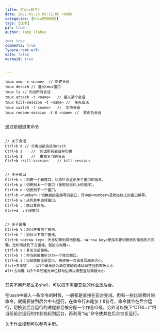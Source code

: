 ```yaml
---
title: 《Tmux命令》
date: 2021-05-25 00:11:00 +0800
categories: [Unix网络编程]
tags: [技术]
pin: true
author: Tang Jiahua

toc: true
comments: true
Typora-root-url: ..
math: false
mermaid: true


---
```


```shell
tmux new -s <name>	// 新建会话
tmux detach	// 退出tmux窗口
tmux ls	// 列出所有会话
tmux attach -t <name>	// 接入某个会话
tmux kill-session -t <name>	//	杀死会话
tmux switch -t <name>	//	切换会话
tmux rename-session -t 0 <name>	//	重命名会话


```

通过前缀键来命令

```shell

// 关于会话
Ctrl+b d //	分离当前会话detach
Ctrl+b s	//	列出所有会话并切换
Ctrl+b $	//	重命名当前会话
Ctrl+b :kill-session	// kill session


// 关于窗口
Ctrl+b c：创建一个新窗口，状态栏会显示多个窗口的信息。
Ctrl+b p：切换到上一个窗口（按照状态栏上的顺序）。
Ctrl+b n：切换到下一个窗口。
Ctrl+b <number>：切换到指定编号的窗口，其中的<number>是状态栏上的窗口编号。
Ctrl+b w：从列表中选择窗口。
Ctrl+b ,：窗口重命名。
Ctrl+d	:关闭窗口


// 关于窗格
Ctrl+b %：划分左右两个窗格。
Ctrl+b "：划分上下两个窗格。
Ctrl+b <arrow key>：光标切换到其他窗格。<arrow key>是指向要切换到的窗格的方向键，比如切换到下方窗格，就按方向键↓。
Ctrl+b x：关闭当前窗格。
Ctrl+b !：将当前窗格拆分为一个独立窗口。
Ctrl+b z：当前窗格全屏显示，再使用一次会变回原来大小。
Ctrl+方向键	以1个单元格为单位移动边缘以调整当前面板大小
Alt+方向键	以5个单元格为单位移动边缘以调整当前面板大小


```



其实不用开那么多shell，可以把不需要交互的作业放后台。

在bash中输入一条命令的时候，一般都是直接在前台完成。但有一些比较费时的命令，就需要放到后台中去运行，在命令行末尾加上&符号，命令就会在后台运行，切换到后台运行的进程都会被分配一个作业ID号。另外可以按下“CTRL+z”将当前前台运行的作业挂起到后台，再利用“bg”命令使其在后台恢复运行。

关于作业控制可以参考手册。